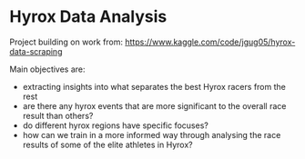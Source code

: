 # Hyrox Data Analysis

Project building on work from: https://www.kaggle.com/code/jgug05/hyrox-data-scraping

Main objectives are:
  - extracting insights into what separates the best Hyrox racers from the rest
  - are there any hyrox events that are more significant to the overall race result than others?
  - do different hyrox regions have specific focuses?
  - how can we train in a more informed way through analysing the race results of some of the elite athletes in Hyrox?
